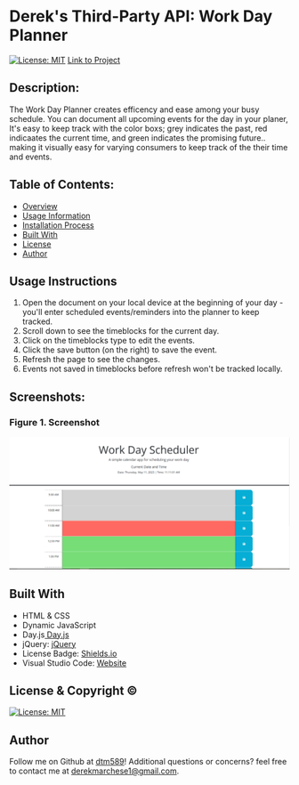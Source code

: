 # Derek's Third-Party API: Work Day Planner

[![License: MIT](https://img.shields.io/badge/License-MIT-yellow.svg)](https://opensource.org/licenses/MIT)
[Link to Project](https://dtm589.github.io/daily-planner/)
  
## Description:
The Work Day Planner creates efficency and ease among your busy schedule. You can document all upcoming events for the day in your planer, It's easy to keep track with the color boxs; grey indicates the past, red indicaates the current time, and green indicates the promising future.. making it visually easy for varying consumers to keep track of the their time and events. 

## Table of Contents:
- [Overview](#Overview)
- [Usage Information](#Usage-Information)
- [Installation Process](#Installation-Process)
- [Built With](#Built-With)
- [License](#License)
- [Author](#Author)


## Usage Instructions
1. Open the document on your local device at the beginning of your day - you'll enter scheduled events/reminders into the planner to keep tracked.
2. Scroll down to see the timeblocks for the current day.
3. Click on the timeblocks type to edit the events.
4. Click the save button (on the right) to save the event.
5. Refresh the page to see the changes.
6. Events not saved in timeblocks before refresh won't be tracked locally.

## Screenshots:
### Figure 1. Screenshot
![](assets\images\dailyplanner.PNG) 


## Built With
- HTML & CSS
- Dynamic JavaScript
- Day.js[ Day.js](https://day.js.org/en/)
- jQuery: [jQuery](https://jquery.com/)
- License Badge: [Shields.io](https://shields.io/)
- Visual Studio Code: [Website](https://code.visualstudio.com/)

## License & Copyright ©
  
[![License: MIT](https://img.shields.io/badge/License-MIT-yellow.svg)](https://opensource.org/licenses/MIT)


## Author

Follow me on Github at [dtm589](https://github.com/dtm589)! Additional questions or concerns? feel free to contact me at derekmarchese1@gmail.com.
